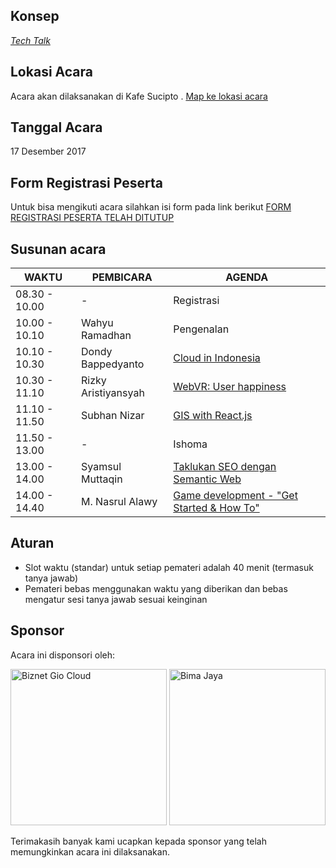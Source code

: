 ## Konsep
[_Tech Talk_](https://github.com/LombokDevMeetup/event-concepts/blob/master/tech-talks.md)

## Lokasi Acara
Acara akan dilaksanakan di Kafe Sucipto . [Map ke lokasi acara](https://goo.gl/maps/r4RmKCS7kCT2)

## Tanggal Acara
17 Desember 2017

## Form Registrasi Peserta
Untuk bisa mengikuti acara silahkan isi form pada link berikut [FORM REGISTRASI PESERTA TELAH DITUTUP](https://goo.gl/forms/8MT5MJulKVxJihdB3)

## Susunan acara
| WAKTU          | PEMBICARA           | AGENDA                                                                                                      |
|----------------|---------------------|-------------------------------------------------------------------------------------------------------------|
| 08.30 - 10.00  | -                   | Registrasi                                                                                                  |
| 10.00 - 10.10  | Wahyu Ramadhan      | Pengenalan                                                                                                  |
| 10.10 - 10.30  | Dondy Bappedyanto  | [Cloud in Indonesia](https://github.com/LombokDevMeetup/Talks-Proposal/issues/11)                                                                                                  |
| 10.30 - 11.10  | Rizky Aristiyansyah | [WebVR: User happiness](https://github.com/LombokDevMeetup/Talks-Proposal/issues/9)                         |
| 11.10 - 11.50  | Subhan Nizar        | [GIS with React.js](https://github.com/LombokDevMeetup/Talks-Proposal/issues/4)                             | 
| 11.50 - 13.00  | -                   | Ishoma                                                                                                      |
| 13.00 - 14.00  | Syamsul Muttaqin    | [Taklukan SEO dengan Semantic Web](https://github.com/LombokDevMeetup/Talks-Proposal/issues/5)              |
| 14.00 - 14.40  | M. Nasrul Alawy     | [Game development - "Get Started & How To"](https://github.com/LombokDevMeetup/Talks-Proposal/issues/3)     |

## Aturan
- Slot waktu (standar) untuk setiap pemateri adalah 40 menit (termasuk tanya jawab)
- Pemateri bebas menggunakan waktu yang diberikan dan bebas mengatur sesi tanya jawab sesuai keinginan

## Sponsor
Acara ini disponsori oleh:

[<img src="https://github.com/LombokDevMeetup/Lombok-Dev-Meetup-003/blob/master/docs/img/mc02_img_01.png" width="250px" title="Biznet Gio Cloud" alt="Biznet Gio Cloud">](https://www.biznetgio.com/) [<img src="https://github.com/LombokDevMeetup/Lombok-Dev-Meetup-003/blob/master/docs/img/bimajaya.png" width="250px" title="Bima Jaya" alt="Bima Jaya">](https://bimajaya.co.id/)

Terimakasih banyak kami ucapkan kepada sponsor yang telah memungkinkan acara ini dilaksanakan.
